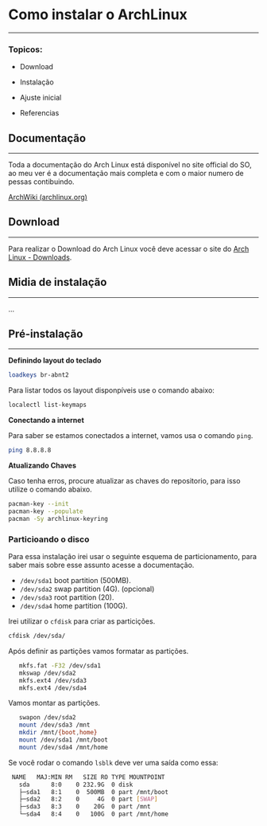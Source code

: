 # Como instalar o ArchLinux

---

### Topicos:

- Download
  
- Instalação
  
- Ajuste inicial
  
- Referencias
  

## Documentação

---

Toda a documentação do Arch Linux está disponível no site official do SO, ao meu ver é a documentação mais completa e com o maior numero de pessas contibuindo.

[ArchWiki (archlinux.org)](https://wiki.archlinux.org/)

## Download

---

Para realizar o Download do Arch Linux você deve acessar o site do [Arch Linux - Downloads](https://archlinux.org/download/).

## Midia de instalação

---

...

## Pré-instalação

---

**Definindo layout do teclado**

```bash
loadkeys br-abnt2
```

Para listar todos os layout disponpíveis use o comando abaixo:

```bash
localectl list-keymaps
```

**Conectando a internet**

Para saber se estamos conectados a internet, vamos usa o comando `ping`.

```bash
ping 8.8.8.8
```

**Atualizando Chaves**

Caso tenha erros, procure atualizar as chaves do repositorio, para isso utilize o comando abaixo.

```bash
pacman-key --init
pacman-key --populate
pacman -Sy archlinux-keyring
```

### Particioando o disco

Para essa instalação irei usar o seguinte esquema de particionamento, para saber mais sobre esse assunto acesse a documentação.

- `/dev/sda1` boot partition (500MB).
- `/dev/sda2` swap partition (4G). (opcional)
- `/dev/sda3` root partition (20).
- `/dev/sda4` home partition (100G).

Irei utilizar o `cfdisk` para criar as particições.

```bash
cfdisk /dev/sda/
```

Após definir as partições vamos formatar as partições.

```bash
   mkfs.fat -F32 /dev/sda1
   mkswap /dev/sda2
   mkfs.ext4 /dev/sda3
   mkfs.ext4 /dev/sda4
```

Vamos montar as partições.

```bash
   swapon /dev/sda2
   mount /dev/sda3 /mnt
   mkdir /mnt/{boot,home}
   mount /dev/sda1 /mnt/boot
   mount /dev/sda4 /mnt/home
```

Se você rodar o comando `lsblk` deve ver uma saída como essa:

```bash
 NAME   MAJ:MIN RM   SIZE RO TYPE MOUNTPOINT
   sda      8:0    0 232.9G  0 disk
   ├─sda1   8:1    0  500MB  0 part /mnt/boot
   ├─sda2   8:2    0     4G  0 part [SWAP]
   ├─sda3   8:3    0    20G  0 part /mnt
   └─sda4   8:4    0   100G  0 part /mnt/home
```